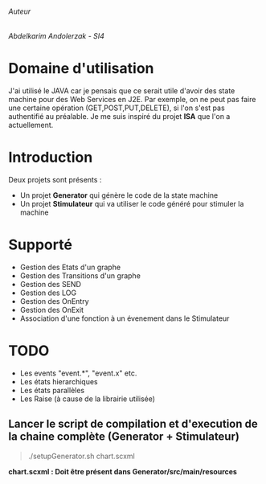 ###### Auteur
*Abdelkarim Andolerzak - SI4*

# Domaine d'utilisation
J'ai utilisé le JAVA car je pensais que ce serait utile d'avoir des state machine pour des Web Services en J2E. 
Par exemple, on ne peut pas faire une certaine opération (GET,POST,PUT,DELETE), si l'on s'est pas authentifié au préalable. 
Je me suis inspiré du projet **ISA** que l'on a actuellement. 

# Introduction
Deux projets sont présents : 
- Un projet **Generator** qui génère le code de la state machine
- Un projet **Stimulateur** qui va utiliser le code généré pour stimuler la machine

# Supporté
- Gestion des Etats d'un graphe
- Gestion des Transitions d'un graphe
- Gestion des SEND
- Gestion des LOG
- Gestion des OnEntry 
- Gestion des OnExit
- Association d'une fonction à un évenement dans le Stimulateur

# TODO
- Les events "event.*", "event.x" etc. 
- Les états hierarchiques
- Les états parallèles
- Les Raise (à cause de la librairie utilisée)


## Lancer le script de compilation et d'execution de la chaine complète (Generator + Stimulateur)
>./setupGenerator.sh chart.scxml

**chart.scxml : Doit être présent dans Generator/src/main/resources**
